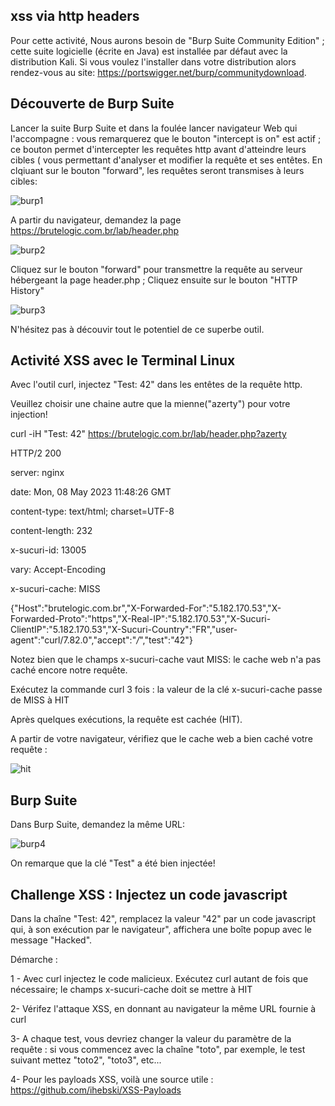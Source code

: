 ## xss via http headers

Pour cette activité, Nous aurons besoin de "Burp Suite Community Edition" ; cette suite logicielle (écrite en Java) est installée par défaut avec la distribution Kali. Si vous voulez l'installer dans votre distribution alors rendez-vous au site: https://portswigger.net/burp/communitydownload.

## Découverte de Burp Suite

Lancer la suite Burp Suite et dans la foulée lancer navigateur Web qui l'accompagne : vous remarquerez que le bouton "intercept is on" est actif ; ce bouton permet d'intercepter les requêtes http avant d'atteindre leurs cibles ( vous permettant d'analyser et modifier la requête et ses entêtes. En clqiuant sur le bouton "forward", les requêtes seront transmises à leurs cibles:

![burp1](https://user-images.githubusercontent.com/38082725/236813494-47bcb764-0302-4267-889c-1867abf56e6c.png)

A partir du navigateur, demandez la page https://brutelogic.com.br/lab/header.php

![burp2](https://user-images.githubusercontent.com/38082725/236814152-6fe08b39-3f7a-4a45-ba2f-4cb685d11d02.png)

Cliquez sur le bouton "forward" pour transmettre la requête au serveur hébergeant la page header.php ; Cliquez ensuite sur le bouton "HTTP History"

![burp3](https://user-images.githubusercontent.com/38082725/236814646-eb97496d-8137-40a0-8acc-5b692ec4413b.png)

N'hésitez pas à découvir tout le potentiel de ce superbe outil.

## Activité XSS avec le Terminal Linux

Avec l'outil curl, injectez  "Test: 42" dans les entêtes de la requête http. 

Veuillez choisir une chaine autre que la mienne("azerty") pour votre injection! 

curl -iH "Test: 42"  https://brutelogic.com.br/lab/header.php?azerty

HTTP/2 200

server: nginx

date: Mon, 08 May 2023 11:48:26 GMT

content-type: text/html; charset=UTF-8

content-length: 232

x-sucuri-id: 13005

vary: Accept-Encoding

x-sucuri-cache: MISS

{"Host":"brutelogic.com.br","X-Forwarded-For":"5.182.170.53","X-Forwarded-Proto":"https","X-Real-IP":"5.182.170.53","X-Sucuri-ClientIP":"5.182.170.53","X-Sucuri-Country":"FR","user-agent":"curl\/7.82.0","accept":"*\/*","test":"42"}

Notez bien que le champs x-sucuri-cache vaut MISS: le cache web n'a pas caché encore notre requête.

Exécutez la commande curl 3 fois : la valeur de la clé x-sucuri-cache passe de MISS à HIT

Après quelques exécutions, la requête est cachée (HIT).

A partir de votre navigateur, vérifiez que le cache web a bien caché votre requête :

![hit](https://github.com/adell2024/intro_securite_info/assets/159798073/94da03d8-4929-4dc1-9b63-921892888bb1)


## Burp Suite

Dans Burp Suite, demandez la même URL:

![burp4](https://user-images.githubusercontent.com/38082725/236817199-8aab5f83-cda5-4fe7-a77b-dd7af086fb98.png)

On remarque que la clé "Test" a été bien injectée!

## Challenge XSS : Injectez un code javascript

Dans la chaîne "Test: 42", remplacez la valeur "42" par un code javascript qui, à son exécution par le navigateur", affichera une boîte popup avec le message "Hacked".

Démarche :

1 - Avec curl injectez le code malicieux. Exécutez curl autant de fois que nécessaire; le champs x-sucuri-cache doit se mettre à HIT

2- Vérifez l'attaque XSS, en donnant au navigateur la même URL fournie à curl

3- A chaque test, vous devriez changer la valeur du paramètre de la requête : si vous commencez avec la chaîne "toto", par exemple, le test suivant mettez "toto2", "toto3", etc...

4- Pour les payloads XSS, voilà une source utile : https://github.com/ihebski/XSS-Payloads

